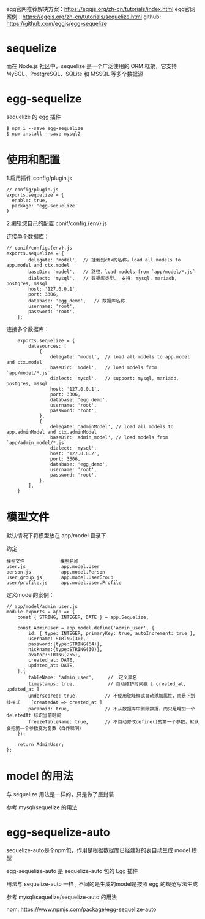 
egg官网推荐解决方案：https://eggjs.org/zh-cn/tutorials/index.html
egg官网案例：https://eggjs.org/zh-cn/tutorials/sequelize.html
github: https://github.com/eggjs/egg-sequelize



# sequelize

而在 Node.js 社区中，sequelize 是一个广泛使用的 ORM 框架，它支持 MySQL、PostgreSQL、SQLite 和 MSSQL 等多个数据源


# egg-sequelize

sequelize 的 egg 插件

```
$ npm i --save egg-sequelize
$ npm install --save mysql2
```

# 使用和配置

1.启用插件 config/plugin.js

```
// config/plugin.js
exports.sequelize = {
  enable: true,
  package: 'egg-sequelize'
}

```

2.编辑您自己的配置 conif/config.{env}.js

连接单个数据库：
```
// conif/config.{env}.js
exports.sequelize = {
		delegate: 'model',  // 挂载到ctx的名称，load all models to app.model and ctx.model
		baseDir: 'model',   // 路径，load models from `app/model/*.js`
		dialect: 'mysql',   // 数据库类型。 支持: mysql, mariadb, postgres, mssql
		host: '127.0.0.1',
		port: 3306,
		database: 'egg_demo',	// 数据库名称
		username: 'root',
		password: 'root',
	};
```

连接多个数据库：

```
	exports.sequelize = {
		datasources: [
			{
				delegate: 'model',  // load all models to app.model and ctx.model
				baseDir: 'model',   // load models from `app/model/*.js`
				dialect: 'mysql',   // support: mysql, mariadb, postgres, mssql
				host: '127.0.0.1',
				port: 3306,
				database: 'egg_demo',
				username: 'root',
				password: 'root',
			},
			{
				delegate: 'adminModel', // load all models to app.adminModel and ctx.adminModel
				baseDir: 'admin_model', // load models from `app/admin_model/*.js`
				dialect: 'mysql',
				host: '127.0.0.2',
				port: 3306,
				database: 'egg_demo',
				username: 'root',
				password: 'root',
			},
		],
	}
```


# 模型文件

默认情况下将模型放在 app/model 目录下

约定：

```
模型文件	         模型名称
user.js	            app.model.User
person.js	        app.model.Person
user_group.js	    app.model.UserGroup
user/profile.js	    app.model.User.Profile
```

定义model的案例：

```
// app/model/admin_user.js
module.exports = app => {
	const { STRING, INTEGER, DATE } = app.Sequelize;
	
	const AdminUser = app.model.define('admin_user', {
		id: { type: INTEGER, primaryKey: true, autoIncrement: true },
		username: STRING(30),
		password:{type:STRING(64)},
		nickname:{type:STRING(30)},
		avator:STRING(255),
		created_at: DATE,
		updated_at: DATE,
	},{
		tableName: 'admin_user',     //  定义表名
		timestamps: true,            // 自动维护时间戳 [ created_at、updated_at ]
		underscored: true,          // 不使用驼峰样式自动添加属性，而是下划线样式    [createdAt => created_at ]
		paranoid: true,             // 不从数据库中删除数据，而只是增加一个 deletedAt 标识当前时间
		freezeTableName: true,      // 不自动修改define()的第一个参数，默认会把第一个参数变为复数（自作聪明）
	});
	
	return AdminUser;
};
```


# model 的用法

与 sequelize 用法是一样的，只是做了层封装

参考 mysql/sequelize 的用法



# egg-sequelize-auto

sequelize-auto是个npm包，作用是根据数据库已经建好的表自动生成 model 模型

egg-sequelize-auto 是 sequelize-auto 包的 Egg 插件

用法与 sequelize-auto 一样 , 不同的是生成的model是按照 egg 的规范写法生成

参考 mysql/sequelize/sequelize-auto 的用法

npm: https://www.npmjs.com/package/egg-sequelize-auto